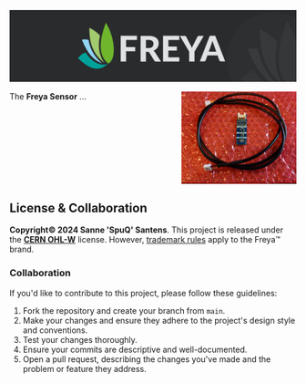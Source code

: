 ![Freya banner](https://raw.githubusercontent.com/Freya-Vivariums/.github/main/documentation/Freya_banner.png)

<img src="documentation/Freya_sensor.jpg" align="right" width="40%"/>

The **Freya Sensor** ...

<br clear="right"/>


## License & Collaboration
**Copyright© 2024 Sanne 'SpuQ' Santens**. This project is released under the [**CERN OHL-W**](LICENSE.txt) license. However, [trademark rules](https://github.com/Freya-Vivariums/.github/blob/main/brand/Freya_Trademark_Rules_and_Guidelines.md) apply to the Freya™ brand.

### Collaboration

If you'd like to contribute to this project, please follow these guidelines:
1. Fork the repository and create your branch from `main`.
2. Make your changes and ensure they adhere to the project's design style and conventions.
3. Test your changes thoroughly.
4. Ensure your commits are descriptive and well-documented.
5. Open a pull request, describing the changes you've made and the problem or feature they address.